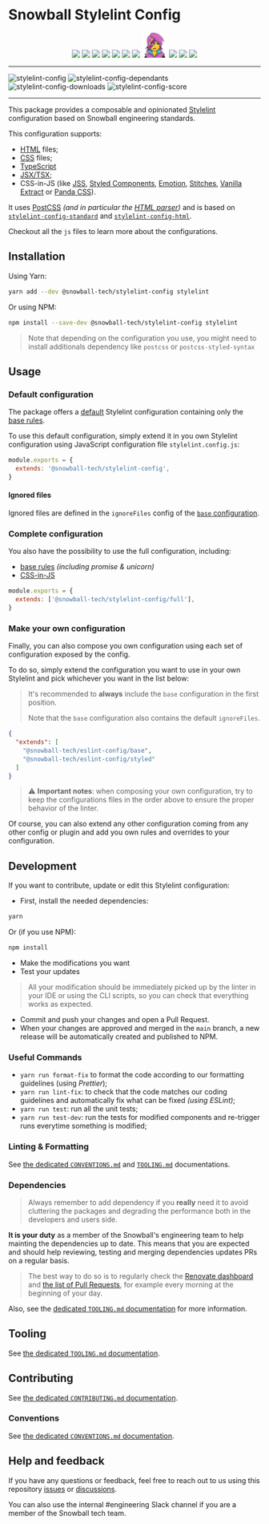 # Snowball Stylelint Config

<div style="text-align: center">
  <img src="https://whosydd.gallerycdn.vsassets.io/extensions/whosydd/stylelint-config/1.3.0/1664729602088/Microsoft.VisualStudio.Services.Icons.Default" width="50" />
  <img src="https://camo.githubusercontent.com/a2ebaaedf9af41416a2717b3a28f405b39535397f4463c5c5119146c84c240f9/68747470733a2f2f706f73746373732e6f72672f6c6f676f2e737667" width="50" />
  <img src="https://cdn.jsdelivr.net/gh/devicons/devicon/icons/html5/html5-original.svg" width="50" />
  <img src="https://cdn.jsdelivr.net/gh/devicons/devicon/icons/css3/css3-original.svg" width="50" />
  <img src="https://repository-images.githubusercontent.com/298623011/59bf7000-ff7b-11ea-8450-92c845df2ea3" width="90" />
  <img src="https://raw.githubusercontent.com/jsstyles/logo/master/logo.png" width="50" />
  <img src="https://www.styled-components.com/atom.png" width="50" />
  <img src="https://raw.githubusercontent.com/emotion-js/emotion/main/emotion.png" width="50" />
  <img src="https://pbs.twimg.com/profile_images/1298774539606863875/IMwwk2q6_400x400.jpg" width="50" />
  <img src="https://avatars.githubusercontent.com/u/112610040?s=280&v=4" width="50" />
  <img src="https://pbs.twimg.com/card_img/1669896521263857664/zKKV8qRP?format=jpg&name=900x900" width="50" />
</div>

---

![stylelint-config](https://img.shields.io/npm/v/@snowball-tech/stylelint-config)
![stylelint-config-dependants](https://img.shields.io/librariesio/dependents/npm/@snowball-tech/stylelint-config)
![stylelint-config-downloads](https://img.shields.io/npm/dt/@snowball-tech/stylelint-config)
![stylelint-config-score](https://img.shields.io/npms-io/final-score/@snowball-tech/stylelint-config)

---

This package provides a composable and opinionated
[Stylelint](https://stylelint.io/) configuration based on Snowball engineering standards.

This configuration supports:

- [HTML](https://developer.mozilla.org/en-US/docs/Web/HTML) files;
- [CSS](https://developer.mozilla.org/en-US/docs/Web/CSS) files;
- [TypeScript](https://www.typescriptlang.org/)
- [JSX/TSX](https://react.dev/);
- CSS-in-JS (like [JSS](https://cssinjs.org/),
  [Styled Components](https://styled-components.com/),
  [Emotion](https://emotion.sh/),
  [Stitches](https://stitches.dev/),
  [Vanilla Extract](https://vanilla-extract.style/) or
  [Panda CSS](https://panda-css.com/)).

It uses [PostCSS](https://postcss.org/) _(and in particular the
[HTML parser](https://github.com/ota-meshi/postcss-html))_ and is based on
[`stylelint-config-standard`](https://github.com/stylelint/stylelint-config-standard)
and
[`stylelint-config-html`](https://github.com/ota-meshi/stylelint-config-html).

Checkout all the `js` files to learn more about the configurations.

## Installation

Using Yarn:

```bash
yarn add --dev @snowball-tech/stylelint-config stylelint
```

Or using NPM:

```bash
npm install --save-dev @snowball-tech/stylelint-config stylelint
```

> Note that depending on the configuration you use, you might need to install
> additionals dependency like `postcss` or `postcss-styled-syntax`

## Usage

### Default configuration

The package offers a [default](./index.js) Stylelint configuration containing
only the [base rules](./base.js).

To use this default configuration, simply extend it in you own Stylelint
configuration using JavaScript configuration file `stylelint.config.js`:

```js
module.exports = {
  extends: '@snowball-tech/stylelint-config',
}
```

#### Ignored files

Ignored files are defined in the `ignoreFiles` config of the
[`base` configuration](./base.js).

### Complete configuration

You also have the possibility to use the full configuration, including:

- [base rules](./base.js) _(including promise & unicorn)_
- [CSS-in-JS](./styled.js)

```js
module.exports = {
  extends: ['@snowball-tech/stylelint-config/full'],
}
```

### Make your own configuration

Finally, you can also compose you own configuration using each set of
configuration exposed by the config.

To do so, simply extend the configuration you want to use in your own Stylelint
and pick whichever you want in the list below:

> It's recommended to **always** include the `base` configuration in the first
> position.
>
> Note that the `base` configuration also contains the default `ignoreFiles`.

```json
{
  "extends": [
    "@snowball-tech/eslint-config/base",
    "@snowball-tech/eslint-config/styled"
  ]
}
```

> ⚠️ **Important notes**: when composing your own configuration, try to keep the
> configurations files in the order above to ensure the proper behavior of the
> linter.

Of course, you can also extend any other configuration coming from any other
config or plugin and add you own rules and overrides to your configuration.

## Development

If you want to contribute, update or edit this Stylelint configuration:

- First, install the needed dependencies:

```bash
yarn
```

Or (if you use NPM):

```bash
npm install
```

- Make the modifications you want
- Test your updates

> All your modification should be immediately picked up by the linter in your
> IDE or using the CLI scripts, so you can check that everything works as
> expected.

- Commit and push your changes and open a Pull Request.
- When your changes are approved and merged in the `main` branch, a new release
  will be automatically created and published to NPM.

### Useful Commands

- `yarn run format-fix` to format the code according to our formatting guidelines
  (using _Prettier_);
- `yarn run lint-fix`: to check that the code matches our coding guidelines and
  automatically fix what can be fixed _(using ESLint)_;
- `yarn run test`: run all the unit tests;
- `yarn run test-dev`: run the tests for modified components and re-trigger runs
  everytime something is modified;

### Linting & Formatting

See [the dedicated `CONVENTIONS.md`](../../docs/CONVENTIONS.md) and
[`TOOLING.md`](../../docs/TOOLING.md) documentations.

### Dependencies

> Always remember to add dependency if you **really** need it to avoid
> cluttering the packages and degrading the performance both in the developers
> and users side.

**It is your duty** as a member of the Snowball's engineering team to help
mainting the dependencies up to date. This means that you are expected and
should help reviewing, testing and merging dependencies updates PRs on a regular
basis.

> The best way to do so is to regularly check the
> [Renovate dashboard](https://github.com/snowball-tech/glacier/issues/10) and
> [the list of Pull Requests](https://github.com/snowball-tech/glacier/pulls?q=is%3Apr+is%3Aopen+sort%3Aupdated-desc+label%3Adev-deps%2Cdeps),
> for example every morning at the beginning of your day.

Also, see the [dedicated `TOOLING.md` documentation](../../docs/TOOLING.md) for more
information.

## Tooling

See [the dedicated `TOOLING.md` documentation](../../docs/TOOLING.md).

## Contributing

See [the dedicated `CONTRIBUTING.md` documentation](../../CONTRIBUTING.md).

### Conventions

See [the dedicated `CONVENTIONS.md` documentation](../../docs/CONVENTIONS.md).

## Help and feedback

If you have any questions or feedback, feel free to reach out to us using this
repository [issues](https://github.com/snowball-tech/glacier/issues) or
[discussions](https://github.com/snowball-tech/glacier/discussions).

You can also use the internal #engineering Slack channel if you are a member of
the Snowball tech team.
